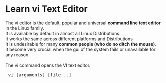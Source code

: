 # Learn vi Text Editor
The vi editor is the default, popular and universal <b>command line text editor</b> in the Linux family. 
<br>It is available by default in almost all Linux Distributions.
<br>It works the same across different platforms and Distributions
<br>It is undesirable for many <b>common people (who do no ditch the mouse)</b>.
<br> It become very crucial when the gui of the system fails or unavailable for any reason.</br>
<br>The vi command opens the VI text editor.
<pre> vi [arguments] [file ..]</pre>




  

